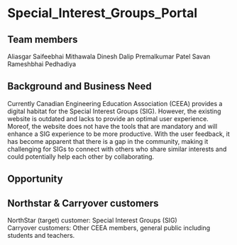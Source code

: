 # Special_Interest_Groups_Portal

## Team members
Aliasgar Saifeebhai Mithawala
Dinesh Dalip
Premalkumar Patel
Savan Rameshbhai Pedhadiya

## Background and Business Need

Currently Canadian Engineering Education Association (CEEA) provides a digital habitat for the Special Interest Groups (SIG). However, the existing website is outdated and lacks to provide an optimal user experience. Moreof, the website does not have the tools that are mandatory and will enhance a SIG experience to be more productive. With the user feedback, it has become apparent that there is a gap in the community, making it challenging for SIGs to connect with others who share similar interests and could potentially help each other by collaborating.

## Opportunity


## Northstar & Carryover customers
NorthStar (target) customer: Special Interest Groups (SIG)<br>
Carryover customers: Other CEEA members, general public including students and teachers.


